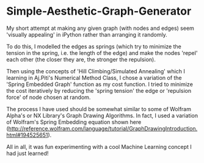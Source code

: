 # Simple-Aesthetic-Graph-Generator

My short attempt at making any given graph (with nodes and edges) seem 'visually appealing' in iPython rather than arranging it randomly.

To do this, I modelled the edges as springs (which try to minimize the tension in the spring, i.e. the length of the edge) and make the nodes 'repel' each other (the closer they are, the stronger the repulsion).

Then using the concepts of 'Hill Climbing/Simulated Annealing' which I learning in Aj.Piti's Numerical Method Class, I chose a variation of the 'Spring Embedded Graph' function as my cost function. I tried to minimize the cost iteratively by reducing the 'spring tension' the edge or 'repulsion force' of node chosen at random.

The process I have used should be somewhat similar to some of Wolfram Alpha's or NX Library's Graph Drawing Algorithms. In fact, I used a variation of Wolfram's Spring Embedding equation shown here (http://reference.wolfram.com/language/tutorial/GraphDrawingIntroduction.html#194525651).

All in all, it was fun experimenting with a cool Machine Learning concept I had just learned!